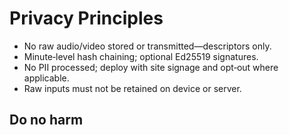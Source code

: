 # Privacy Principles
- No raw audio/video stored or transmitted—descriptors only.
- Minute‑level hash chaining; optional Ed25519 signatures.
- No PII processed; deploy with site signage and opt‑out where applicable.
- Raw inputs must not be retained on device or server.

## Do no harm
